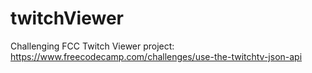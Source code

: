 # twitchViewer
Challenging FCC Twitch Viewer project: https://www.freecodecamp.com/challenges/use-the-twitchtv-json-api
